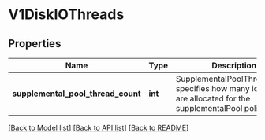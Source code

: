 # V1DiskIOThreads

## Properties
Name | Type | Description | Notes
------------ | ------------- | ------------- | -------------
**supplemental_pool_thread_count** | **int** | SupplementalPoolThreadCount specifies how many iothreads are allocated for the supplementalPool policy. | [optional] 

[[Back to Model list]](../README.md#documentation-for-models) [[Back to API list]](../README.md#documentation-for-api-endpoints) [[Back to README]](../README.md)


